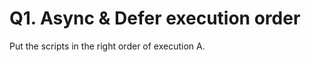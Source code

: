 # Q1. Async & Defer execution order

Put the scripts in the right order of execution
A. <script async src="async1.js" /> // Loads in 300 ms
B. <script defer src="defer1.js" /> // Loads in 200 ms
C. <script defer src="defer2.js" /> // Loads in 300 ms
D. <script async src="async2.js" /> // Loads in 50 ms
E. <script async defer src="asyncdefer1.js" /> // Loads in 60 ms

R:
D. <script async src="async2.js" /> // Loads in 50 ms
E. <script async defer src="asyncdefer1.js" /> // Loads in 60 ms
A. <script async src="async1.js" /> // Loads in 300 ms
B. <script defer src="defer1.js" /> // Loads in 200 ms
C. <script defer src="defer2.js" /> // Loads in 300 ms

Async -> not blocking the parsing of html, it runs the script as soon as it finds it, whithout blocking the parsing
Defer -> waiting for html parsing to be done and after it's starting to run

# Q2. Rendering Pipeline & Composition

Which statements are true?
A. The render tree contains all elements from the DOM and CSSOM combined
B. Compositing is the process of separating layers based on z-index, which are then combined to form the final image displayed on the screen
C. The layout process asigns colors and images to visual elements in the render tree
D. The compositing process happens on the compositor thread
E. Elements that aren't visible on the page, for example display: hidden, aren't part of the DOM tree

R:
Only D is true. (The compositor thread is a thread in the browser that leverages the GPU to create the final version of the page seen on the screen)

# Q3. Resolving Domain Requests

1. Browser sends request to Recursive DNS Resolver
2. Recursive DNS Resolver queries Root Name Server
3. Root Name Server responds with Top Level Domain Name Server IP Address
4. Recursive DNS Resolver queries Top Level Domain Name Server
5. Top Level Domain Name Server responds with Authoritative Name Server IP Address
6. Recursive DNS Resolver queries Authoritative Name Server
7. Authoritative Name Server responds with website's IP Address.

# Q.4 Call Stack & Event Loop

What gets logged?

setTimeout(() => console.log(1))

Promise.resolve().then(() => console.log(2))

Promise.resolve().then(() => setTimeout(() => console.log(3)))

new Promise(() => console.log(4))

setTimeout(() => console.log(5))

It gets logged: 4 2 1 5 3

# Q.5 Resource Hints

Match the resource hints with their definitions

dns-prefetch -> performs domain name resolution in the background

preconnect -> proactively performs DNS resolution and TCP/TLS handshake

prefetch -> downloads resources that are likely to be needed in the future

preload -> prioritizes fetching of critical resources needed for the current navigation

# Q.6 Object Reference & Destructuring

What's the output?

const member = {
name: "Jane",
address: { street: "101 Main St" }
}

const member2 = { ...member }

member.address.street = "102 Main Str"
member.name = "Sarah"

console.log(member2)

R:
{
name: "Jane",
address: { street: "102 Main Str" }
}

# Q.7 Performance Navigation Timing

Put the performance navigation timings in the right order

1. fetchStart
2. connectEnd
3. domInteractive
4. domContentLoadedEventStart
5. domComplete
6. loadEventStart

# Q.8 Cache Directives

1. no-cache -> validates a cached response with the origin server before using it, even if it is still fresh
2. must-revalidate -> validate a stale response with the origin server before using it
3. no-store -> doesn't cache any part of the request or response
4. private -> prevents caching on shared catches
5. stale-while-revalidate -> serves stale content while validating the cached response with the origin server

# Q.9 Garbage Collection

What is true about this code block?
function addMember(name) {
return { name, createdAt: Date.now() }
}

    let obj1 = addMember("John");
    let obj2 = addMember("Sarah);

    obj1.friend = obj2;
    obj2.friend = obj1;
    obj1 = null;
    obj2 = null;

R:

1. obj1 and obj2 objects will not be garbage collected, learing to memory leak
2. obj1 and obj2 objects will be garbage collected imediatelly after setting them to null
3. obj1 and obj2 will only be garbage collected after closing the browser tab
4. obj1 and obj2 objects can be garbage collected during the next garbage collection cycle

Correct Response: 4

# Q.10 Animation Cost

When animating the following properties which have the correctly listed rendering costs?
width: Layout > Paint > Composite TRUE
opacity: Paint > Composite
background-image: Composite
left: Layout > Paint > Composite TRUE
transform: Paint > Composite

# Q.11 Event Propagation

What gets logged when clicking '<button>'?

<div class="outer">
    <div class="inner">
        <button>Click me!</button>
    </div>
</div>

outer.addEventListener("click", () => log("A"), true)
outer.addEventListener("click", () => log("B"))
inner.addEventListener("click", () => log("C"), true)
inner.addEventListener("click", (e) => {
log("D");
e.stopPropagation();
log("E")
})

button.addEventListener("click", () => log("F"))
button.addEventListener("click", () => log("G"), true);

It gets logged:
A C G F D E

# Q.12 CSS Specificity
